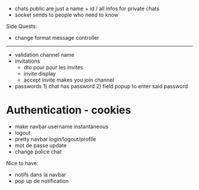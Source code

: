 - chats public are just a name + id / all infos for private chats 
- socket sends to people who need to know

Side Quests:
- change format message controller

---

- validation channel name
- invitations
	- dto pour pour les invites
	- invite display 
	- accept invite makes you join channel
- passwords 1) chat has password 2) field popup to enter said password

# Authentication - cookies

-  make navbar username instantaneous
- logout
- pretty navbar login/logout/profile
- mot de passe update
- change police chat

Nice to have: 
- notifs dans la navbar
- pop up de notification
